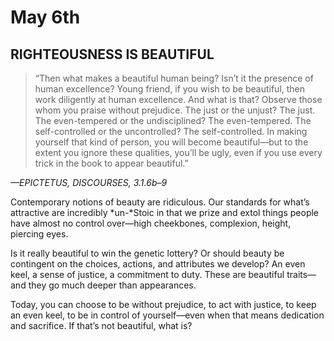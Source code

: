 # May 6th
## RIGHTEOUSNESS IS BEAUTIFUL

> “Then what makes a beautiful human being? Isn’t it the presence of human excellence? Young friend, if you wish to be beautiful, then work diligently at human excellence. And what is that? Observe those whom you praise without prejudice. The just or the unjust? The just. The even-tempered or the undisciplined? The even-tempered. The self-controlled or the uncontrolled? The self-controlled. In making yourself that kind of person, you will become beautiful—but to the extent you ignore these qualities, you’ll be ugly, even if you use every trick in the book to appear beautiful.”

*—EPICTETUS, DISCOURSES, 3.1.6b–9*

Contemporary notions of beauty are ridiculous. Our standards for what’s attractive are incredibly *un-*Stoic in that we prize and extol things people have almost no control over—high cheekbones, complexion, height, piercing eyes.

Is it really beautiful to win the genetic lottery? Or should beauty be contingent on the choices, actions, and attributes we develop? An even keel, a sense of justice, a commitment to duty. These are beautiful traits—and they go much deeper than appearances.

Today, you can choose to be without prejudice, to act with justice, to keep an even keel, to be in control of yourself—even when that means dedication and sacrifice. If that’s not beautiful, what is?

